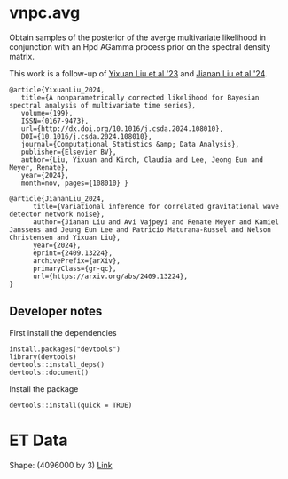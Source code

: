 # vnpc.avg

Obtain samples of the posterior of the averge multivariate likelihood in conjunction with an Hpd AGamma process prior on the spectral density matrix.

This work is a follow-up of [Yixuan Liu et al '23] and [Jianan Liu et al '24].



[Yixuan Liu et al '23]: http://dx.doi.org/10.1016/j.csda.2024.108010
[Jianan Liu et al '24]: https://arxiv.org/abs/2409.13224

```
@article{YixuanLiu_2024,
   title={A nonparametrically corrected likelihood for Bayesian spectral analysis of multivariate time series},
   volume={199},
   ISSN={0167-9473},
   url={http://dx.doi.org/10.1016/j.csda.2024.108010},
   DOI={10.1016/j.csda.2024.108010},
   journal={Computational Statistics &amp; Data Analysis},
   publisher={Elsevier BV},
   author={Liu, Yixuan and Kirch, Claudia and Lee, Jeong Eun and Meyer, Renate},
   year={2024},
   month=nov, pages={108010} }
   
@article{JiananLiu_2024,
      title={Variational inference for correlated gravitational wave detector network noise}, 
      author={Jianan Liu and Avi Vajpeyi and Renate Meyer and Kamiel Janssens and Jeung Eun Lee and Patricio Maturana-Russel and Nelson Christensen and Yixuan Liu},
      year={2024},
      eprint={2409.13224},
      archivePrefix={arXiv},
      primaryClass={gr-qc},
      url={https://arxiv.org/abs/2409.13224}, 
}

```


## Developer notes


First install the dependencies

```
install.packages("devtools")
library(devtools)
devtools::install_deps()
devtools::document()
```


Install the package
```
devtools::install(quick = TRUE)
```

# ET Data
Shape: (4096000 by 3) 
[Link](https://drive.google.com/file/d/1Tfm-4PI-LdUzzjj7iz5bK_JmYXStJnKq/view?usp=sharing)

